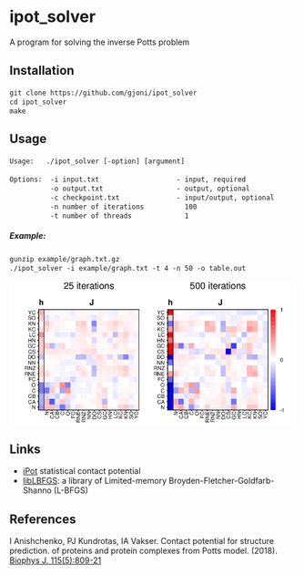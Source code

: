 # ipot_solver
A program for solving the inverse Potts problem

## Installation

```
git clone https://github.com/gjoni/ipot_solver
cd ipot_solver
make
```

## Usage
```
Usage:   ./ipot_solver [-option] [argument]

Options:  -i input.txt                   - input, required
          -o output.txt                  - output, optional
          -c checkpoint.txt              - input/output, optional
          -n number of iterations          100
          -t number of threads             1
```

##### Example:
```
gunzip example/graph.txt.gz
./ipot_solver -i example/graph.txt -t 4 -n 50 -o table.out
```

![example image](example/example.png)

## Links

 - [iPot](https://github.com/gjoni/iPot) statistical contact potential
 - [libLBFGS](https://github.com/chokkan/liblbfgs): a library of Limited-memory Broyden-Fletcher-Goldfarb-Shanno (L-BFGS)

## References
I Anishchenko, PJ Kundrotas, IA Vakser. Contact potential for structure prediction.
of proteins and protein complexes from Potts model. (2018).
[Biophys J. 115(5):809-21](https://doi.org/10.1016/j.bpj.2018.07.035)